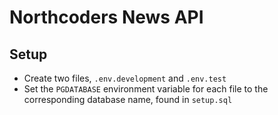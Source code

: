 # Northcoders News API

## Setup 
- Create two files, `.env.development` and `.env.test`
- Set the `PGDATABASE` environment variable for each file to the corresponding database name, found in `setup.sql`